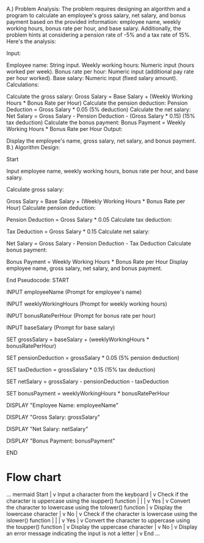 A.) Problem Analysis: The problem requires designing an algorithm and a program to calculate an employee's gross salary, net salary, and bonus payment based on the provided information: employee name, weekly working hours, bonus rate per hour, and base salary. Additionally, the problem hints at considering a pension rate of -5% and a tax rate of 15%. Here's the analysis:

Input:

Employee name: String input.
Weekly working hours: Numeric input (hours worked per week).
Bonus rate per hour: Numeric input (additional pay rate per hour worked).
Base salary: Numeric input (fixed salary amount).
Calculations:

Calculate the gross salary:
Gross Salary = Base Salary + (Weekly Working Hours * Bonus Rate per Hour)
Calculate the pension deduction:
Pension Deduction = Gross Salary * 0.05 (5% deduction)
Calculate the net salary:
Net Salary = Gross Salary - Pension Deduction - (Gross Salary * 0.15) (15% tax deduction)
Calculate the bonus payment:
Bonus Payment = Weekly Working Hours * Bonus Rate per Hour
Output:

Display the employee's name, gross salary, net salary, and bonus payment.
B.) Algorithm Design:

Start

Input employee name, weekly working hours, bonus rate per hour, and base salary.

Calculate gross salary:

Gross Salary = Base Salary + (Weekly Working Hours * Bonus Rate per Hour)
Calculate pension deduction:

Pension Deduction = Gross Salary * 0.05
Calculate tax deduction:

Tax Deduction = Gross Salary * 0.15
Calculate net salary:

Net Salary = Gross Salary - Pension Deduction - Tax Deduction
Calculate bonus payment:

Bonus Payment = Weekly Working Hours * Bonus Rate per Hour
Display employee name, gross salary, net salary, and bonus payment.

End Pseudocode: START

INPUT employeeName (Prompt for employee's name)

INPUT weeklyWorkingHours (Prompt for weekly working hours)

INPUT bonusRatePerHour (Prompt for bonus rate per hour)

INPUT baseSalary (Prompt for base salary)

SET grossSalary = baseSalary + (weeklyWorkingHours * bonusRatePerHour)

SET pensionDeduction = grossSalary * 0.05 (5% pension deduction)

SET taxDeduction = grossSalary * 0.15 (15% tax deduction)

SET netSalary = grossSalary - pensionDeduction - taxDeduction

SET bonusPayment = weeklyWorkingHours * bonusRatePerHour

DISPLAY "Employee Name: employeeName"

DISPLAY "Gross Salary: grossSalary"

DISPLAY "Net Salary: netSalary"

DISPLAY "Bonus Payment: bonusPayment"

END
# Flow chart
... mermaid
Start
|
v
Input a character from the keyboard
|
v
Check if the character is uppercase using the isupper() function
   |   |
   |   v   Yes
   |   v   Convert the character to lowercase using the tolower() function
   |   v   Display the lowercase character
   |   v   No
   |   v   Check if the character is lowercase using the islower() function
   |       |
   |       v   Yes
   |       v   Convert the character to uppercase using the toupper() function
   |       v   Display the uppercase character
   |       v   No
   |       v   Display an error message indicating the input is not a letter
|
v
End
...
